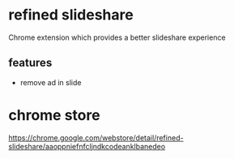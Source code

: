 # refined slideshare

Chrome extension which provides a better slideshare experience

## features
- remove ad in slide

# chrome store

https://chrome.google.com/webstore/detail/refined-slideshare/aaoppniefnfcljndkcodeanklbanedeo
